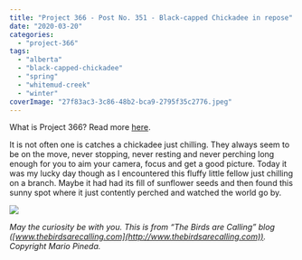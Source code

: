 ```yaml
---
title: "Project 366 - Post No. 351 - Black-capped Chickadee in repose"
date: "2020-03-20"
categories: 
  - "project-366"
tags: 
  - "alberta"
  - "black-capped-chickadee"
  - "spring"
  - "whitemud-creek"
  - "winter"
coverImage: "27f83ac3-3c86-48b2-bca9-2795f35c2776.jpeg"
---
```


What is Project 366? Read more [here](https://thebirdsarecalling.com/2019/03/29/project-366/).

It is not often one is catches a chickadee just chilling. They always seem to be on the move, never stopping, never resting and never perching long enough for you to aim your camera, focus and get a good picture. Today it was my lucky day though as I encountered this fluffy little fellow just chilling on a branch. Maybe it had had its fill of sunflower seeds and then found this sunny spot where it just contently perched and watched the world go by.

![](https://thebirdsarecallingandimustgo.files.wordpress.com/2020/03/27f83ac3-3c86-48b2-bca9-2795f35c2776.jpeg?w=1024)

_May the curiosity be with you. This is from “The Birds are Calling” blog ([www.thebirdsarecalling.com](http://www.thebirdsarecalling.com)). Copyright Mario Pineda._
